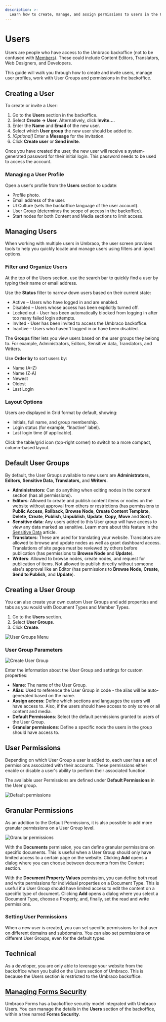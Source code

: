 ```yaml
---
description: >-
  Learn how to create, manage, and assign permissions to users in the Umbraco backoffice.
---
```


# Users

Users are people who have access to the Umbraco backoffice (not to be confused with [Members](../members.md)). These could include Content Editors, Translators, Web Designers, and Developers.

This guide will walk you through how to create and invite users, manage user profiles, work with User Groups and permissions in the backoffice.

## Creating a User

To create or invite a User:

1. Go to the **Users** section in the backoffice.
2. Select **Create -> User**. Alternatively, click **Invite...**.
3. Enter the **Name** and **Email** of the new user.
4. Select which **User group** the new user should be added to.
5. *[Optional]* Enter a **Message** for the invitation.
6. Click **Create user** or **Send invite**.

Once you have created the user, the new user will receive a system-generated password for their initial login. This password needs to be used to access the account.

### Managing a User Profile

Open a user’s profile from the **Users** section to update:

* Profile photo.
* Email address of the user.
* UI Culture (sets the backoffice language of the user account).
* User Group (determines the scope of access in the backoffice).
* Start nodes for both Content and Media sections to limit access.

## Managing Users

When working with multiple users in Umbraco, the user screen provides tools to help you quickly locate and manage users using filters and layout options.

### Filter and Organize Users

At the top of the Users section, use the search bar to quickly find a user by typing their name or email address.

Use the **Status** filter to narrow down users based on their current state:

* Active – Users who have logged in and are enabled.
* Disabled – Users whose access has been explicitly turned off.
* Locked out - User has been automatically blocked from logging in after too many failed login attempts.
* Invited -  User has been invited to access the Umbraco backoffice.
* Inactive – Users who haven't logged in or have been disabled.

The **Groups** filter lets you view users based on the user groups they belong to. For example, Administrators, Editors, Sensitive data, Translators, and Writers.

Use **Order by** to sort users by:

* Name (A–Z)
* Name (Z-A)
* Newest
* Oldest
* Last Login

### Layout Options

Users are displayed in Grid format by default, showing:

* Initials, full name, and group membership.
* Login status (for example, “Inactive” label).
* Last login time (if applicable).

Click the table/grid icon (top-right corner) to switch to a more compact, column-based layout.

## Default User Groups

By default, the User Groups available to new users are **Administrators**, **Editors**, **Sensitive Data**, **Translators,** and **Writers**.

* **Administrators**: Can do anything when editing nodes in the content section (has all permissions).
* **Editors**: Allowed to create and publish content items or nodes on the website without approval from others or restrictions (has permissions to **Public Access**, **Rollback**, **Browse Node**, **Create Content Template**, **Delete**, **Create**, **Publish**, **Unpublish**, **Update**, **Copy**, **Move** and **Sort**).
* **Sensitive data**: Any users added to this User group will have access to view any data marked as sensitive. Learn more about this feature in the [Sensitive Data](../../../reference/security/sensitive-data-on-members.md) article.
* **Translators**: These are used for translating your website. Translators are allowed to browse and update nodes as well as grant dashboard access. Translations of site pages must be reviewed by others before publication (has permissions to **Browse Node** and **Update**).
* **Writers**: Allowed to browse nodes, create nodes, and request for publication of items. Not allowed to publish directly without someone else's approval like an Editor (has permissions to **Browse Node**, **Create**, **Send to Publish,** and **Update**).

## Creating a User Group

You can also create your own custom User Groups and add properties and tabs as you would with Document Types and Member Types.

1. Go to the **Users** section.
2. Select **User Groups**.
3. Click **Create**.

![User Groups Menu](../images/user-groups-menu-v16.png)

### User Group Parameters

![Create User Group](../images/user-groups-v16.png)

Enter the information about the User Group and settings for custom properties:

* **Name**: The name of the User Group.
* **Alias**: Used to reference the User Group in code - the alias will be auto-generated based on the name.
* **Assign access**: Define which sections and languages the users will have access to. Also, if the users should have access to only some or all content and media.
* **Default Permissions**: Select the default permissions granted to users of the User Group.
* **Granular permissions**: Define a specific node the users in the group should have access to.

## User Permissions

Depending on which User Group a user is added to, each user has a set of permissions associated with their accounts. These permissions either enable or disable a user's ability to perform their associated function.

The available user Permissions are defined under **Default Permissions** in the User group.

![Default permissions](../images/default-permissions-v16.png)

## Granular Permissions

As an addition to the Default Permissions, it is also possible to add more granular permissions on a User Group level.

![Granular permissions](../images/granular-permissions.png)

With the **Documents** permission, you can define granular permissions on specific documents. This is useful when a User Group should only have limited access to a certain page on the website. Clicking **Add** opens a dialog where you can choose between documents from the Content section.

With the **Document Property Values** permission, you can define both read and write permissions for individual properties on a Document Type. This is useful if a User Group should have limited access to edit the content on a specific type of document. Clicking **Add** opens a dialog where you select a Document Type, choose a Property, and, finally, set the read and write permissions.

### Setting User Permissions

When a new user is created, you can set specific permissions for that user on different domains and subdomains. You can also set permissions on different User Groups, even for the default types.

## Technical

As a developer, you are only able to leverage your website from the backoffice when you build on the Users section of Umbraco. This is because the Users section is restricted to the Umbraco backoffice.

## [Managing Forms Security](https://docs.umbraco.com/umbraco-forms/developer/security)

Umbraco Forms has a backoffice security model integrated with Umbraco Users. You can manage the details in the **Users** section of the backoffice, within a tree named **Forms Security**.
